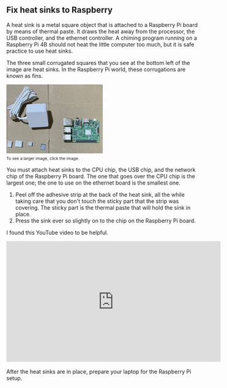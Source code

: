 ## Fix heat sinks to Raspberry

A heat sink is a metal square object that is attached to a Raspberry Pi board by means of thermal paste. It draws the heat away from the processor, the USB controller, and the ethernet controller. A chiming program running on a Raspberry Pi 4B should not heat the little computer too much, but it is safe practice to use heat sinks. 

The three small corrugated squares that you see at the bottom left of the image are heat sinks. In the Raspberry Pi world, these corrugations are known as fins.

<a href = "../../images/pi_3.jpeg"><img src = "../../images/pi_3.jpeg" width="50%" /></a><br/>
<span style="font-size:75%;">To see a larger image, click the image.</span>

You must attach heat sinks to the CPU chip, the USB chip, and the network chip of the Raspberry Pi board. The one that goes over the CPU chip is the largest one; the one to use on the ethernet board is the smallest one.
 
1.  Peel off the adhesive strip at the back of the heat sink, all the while taking care that you don't touch the sticky part that the strip was covering. The sticky part is the thermal paste that will hold the sink in place.
1.  Press the sink ever so slightly on to the chip on the Raspberry Pi board.

I found this YouTube video to be helpful.

<iframe width="560" height="315" src="https://www.youtube.com/embed/Xg5n56x9Y7A?si=tw5MF9EhXMR4aG-e" title="YouTube video player" frameborder="0" allow="accelerometer; autoplay; clipboard-write; encrypted-media; gyroscope; picture-in-picture; web-share" referrerpolicy="strict-origin-when-cross-origin" allowfullscreen></iframe>

After the heat sinks are in place, prepare your laptop for the Raspberry Pi setup.
